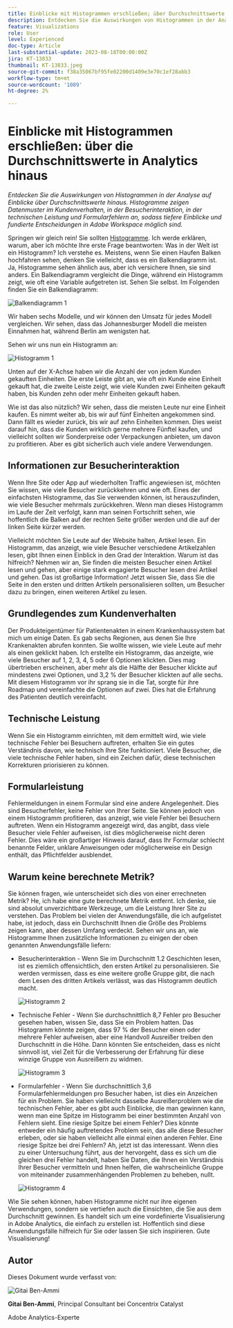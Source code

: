 ```yaml
---
title: Einblicke mit Histogrammen erschließen; über Durchschnittswerte in Analytics hinausgehen
description: Entdecken Sie die Auswirkungen von Histogrammen in der Analyse auf Einblicke über Durchschnittswerte hinaus.
feature: Visualizations
role: User
level: Experienced
doc-type: Article
last-substantial-update: 2023-08-18T00:00:00Z
jira: KT-13833
thumbnail: KT-13833.jpeg
source-git-commit: f38a35067bf95fe02200d1409e3e70c1ef28abb3
workflow-type: tm+mt
source-wordcount: '1089'
ht-degree: 2%

---
```



# Einblicke mit Histogrammen erschließen: über die Durchschnittswerte in Analytics hinaus

_Entdecken Sie die Auswirkungen von Histogrammen in der Analyse auf Einblicke über Durchschnittswerte hinaus. Histogramme zeigen Datenmuster im Kundenverhalten, in der Besucherinteraktion, in der technischen Leistung und Formularfehlern an, sodass tiefere Einblicke und fundierte Entscheidungen in Adobe Workspace möglich sind._

Springen wir gleich rein! Sie sollten [Histogramme](https://experienceleague.adobe.com/docs/analytics/analyze/analysis-workspace/visualizations/histogram.html?lang=de). Ich werde erklären, warum, aber ich möchte Ihre erste Frage beantworten: Was in der Welt ist ein Histogramm? Ich verstehe es. Meistens, wenn Sie einen Haufen Balken hochfahren sehen, denken Sie vielleicht, dass es ein Balkendiagramm ist. Ja, Histogramme sehen ähnlich aus, aber ich versichere Ihnen, sie sind anders. Ein Balkendiagramm vergleicht die Dinge, während ein Histogramm zeigt, wie oft eine Variable aufgetreten ist. Sehen Sie selbst. Im Folgenden finden Sie ein Balkendiagramm:

![Balkendiagramm 1](assets/bar-chart-1.png)

Wir haben sechs Modelle, und wir können den Umsatz für jedes Modell vergleichen. Wir sehen, dass das Johannesburger Modell die meisten Einnahmen hat, während Berlin am wenigsten hat.

Sehen wir uns nun ein Histogramm an:

![Histogramm 1](assets/histogram-1.png)

Unten auf der X-Achse haben wir die Anzahl der von jedem Kunden gekauften Einheiten. Die erste Leiste gibt an, wie oft ein Kunde eine Einheit gekauft hat, die zweite Leiste zeigt, wie viele Kunden zwei Einheiten gekauft haben, bis Kunden zehn oder mehr Einheiten gekauft haben.

Wie ist das also nützlich? Wir sehen, dass die meisten Leute nur eine Einheit kaufen. Es nimmt weiter ab, bis wir auf fünf Einheiten angekommen sind. Dann fällt es wieder zurück, bis wir auf zehn Einheiten kommen. Dies weist darauf hin, dass die Kunden wirklich gerne mehrere Fünftel kaufen, und vielleicht sollten wir Sonderpreise oder Verpackungen anbieten, um davon zu profitieren. Aber es gibt sicherlich auch viele andere Verwendungen.

## Informationen zur Besucherinteraktion

Wenn Ihre Site oder App auf wiederholten Traffic angewiesen ist, möchten Sie wissen, wie viele Besucher zurückkehren und wie oft. Eines der einfachsten Histogramme, das Sie verwenden können, ist herauszufinden, wie viele Besucher mehrmals zurückkehren. Wenn man dieses Histogramm im Laufe der Zeit verfolgt, kann man seinen Fortschritt sehen, wie hoffentlich die Balken auf der rechten Seite größer werden und die auf der linken Seite kürzer werden.

Vielleicht möchten Sie Leute auf der Website halten, Artikel lesen. Ein Histogramm, das anzeigt, wie viele Besucher verschiedene Artikelzahlen lesen, gibt Ihnen einen Einblick in den Grad der Interaktion. Warum ist das hilfreich? Nehmen wir an, Sie finden die meisten Besucher einen Artikel lesen und gehen, aber einige stark engagierte Besucher lesen drei Artikel und gehen. Das ist großartige Information! Jetzt wissen Sie, dass Sie die Seite in den ersten und dritten Artikeln personalisieren sollten, um Besucher dazu zu bringen, einen weiteren Artikel zu lesen.

## Grundlegendes zum Kundenverhalten

Der Produkteigentümer für Patientenakten in einem Krankenhaussystem bat mich um einige Daten. Es gab sechs Regionen, aus denen Sie Ihre Krankenakten abrufen konnten. Sie wollte wissen, wie viele Leute auf mehr als einen geklickt haben. Ich erstellte ein Histogramm, das anzeigte, wie viele Besucher auf 1, 2, 3, 4, 5 oder 6 Optionen klickten. Dies mag übertrieben erscheinen, aber mehr als die Hälfte der Besucher klickte auf mindestens zwei Optionen, und 3,2 % der Besucher klickten auf alle sechs. Mit diesem Histogramm vor ihr sprang sie in die Tat, sorgte für ihre Roadmap und vereinfachte die Optionen auf zwei. Dies hat die Erfahrung des Patienten deutlich vereinfacht.

## Technische Leistung

Wenn Sie ein Histogramm einrichten, mit dem ermittelt wird, wie viele technische Fehler bei Besuchern auftreten, erhalten Sie ein gutes Verständnis davon, wie technisch Ihre Site funktioniert. Viele Besucher, die viele technische Fehler haben, sind ein Zeichen dafür, diese technischen Korrekturen priorisieren zu können.

## Formularleistung

Fehlermeldungen in einem Formular sind eine andere Angelegenheit. Dies sind Besucherfehler, keine Fehler von Ihrer Seite. Sie können jedoch von einem Histogramm profitieren, das anzeigt, wie viele Fehler bei Besuchern auftreten. Wenn ein Histogramm angezeigt wird, das angibt, dass viele Besucher viele Fehler aufweisen, ist dies möglicherweise nicht deren Fehler. Dies wäre ein großartiger Hinweis darauf, dass Ihr Formular schlecht benannte Felder, unklare Anweisungen oder möglicherweise ein Design enthält, das Pflichtfelder ausblendet.

## Warum keine berechnete Metrik?

Sie können fragen, wie unterscheidet sich dies von einer errechneten Metrik? He, ich habe eine gute berechnete Metrik entfernt. Ich denke, sie sind absolut unverzichtbare Werkzeuge, um die Leistung Ihrer Site zu verstehen. Das Problem bei vielen der Anwendungsfälle, die ich aufgelistet habe, ist jedoch, dass ein Durchschnitt Ihnen die Größe des Problems zeigen kann, aber dessen Umfang verdeckt. Sehen wir uns an, wie Histogramme Ihnen zusätzliche Informationen zu einigen der oben genannten Anwendungsfälle liefern:

- Besucherinteraktion - Wenn Sie im Durchschnitt 1.2 Geschichten lesen, ist es ziemlich offensichtlich, den ersten Artikel zu personalisieren. Sie werden vermissen, dass es eine weitere große Gruppe gibt, die nach dem Lesen des dritten Artikels verlässt, was das Histogramm deutlich macht.

  ![Histogramm 2](assets/histogram-2.png)

- Technische Fehler - Wenn Sie durchschnittlich 8,7 Fehler pro Besucher gesehen haben, wissen Sie, dass Sie ein Problem hatten. Das Histogramm könnte zeigen, dass 97 % der Besucher einen oder mehrere Fehler aufweisen, aber eine Handvoll Ausreißer treiben den Durchschnitt in die Höhe. Dann könnten Sie entscheiden, dass es nicht sinnvoll ist, viel Zeit für die Verbesserung der Erfahrung für diese winzige Gruppe von Ausreißern zu widmen.

  ![Histogramm 3](assets/histogram-3.png)

- Formularfehler - Wenn Sie durchschnittlich 3,6 Formularfehlermeldungen pro Besucher haben, ist dies ein Anzeichen für ein Problem. Sie haben vielleicht dasselbe Ausreißerproblem wie die technischen Fehler, aber es gibt auch Einblicke, die man gewinnen kann, wenn man eine Spitze im Histogramm bei einer bestimmten Anzahl von Fehlern sieht. Eine riesige Spitze bei einem Fehler? Dies könnte entweder ein häufig auftretendes Problem sein, das alle diese Besucher erleben, oder sie haben vielleicht alle einmal einen anderen Fehler. Eine riesige Spitze bei drei Fehlern? Ah, jetzt ist das interessant. Wenn dies zu einer Untersuchung führt, aus der hervorgeht, dass es sich um die gleichen drei Fehler handelt, haben Sie Daten, die Ihnen ein Verständnis Ihrer Besucher vermitteln und Ihnen helfen, die wahrscheinliche Gruppe von miteinander zusammenhängenden Problemen zu beheben, nullt.

  ![Histogramm 4](assets/histogram-4.png)

Wie Sie sehen können, haben Histogramme nicht nur ihre eigenen Verwendungen, sondern sie vertiefen auch die Einsichten, die Sie aus dem Durchschnitt gewinnen. Es handelt sich um eine vordefinierte Visualisierung in Adobe Analytics, die einfach zu erstellen ist. Hoffentlich sind diese Anwendungsfälle hilfreich für Sie oder lassen Sie sich inspirieren. Gute Visualisierung!

## Autor

Dieses Dokument wurde verfasst von:

![Gitai Ben-Ammi](assets/gitai-headshot.png)

**Gitai Ben-Ammi**, Principal Consultant bei Concentrix Catalyst

Adobe Analytics-Experte
